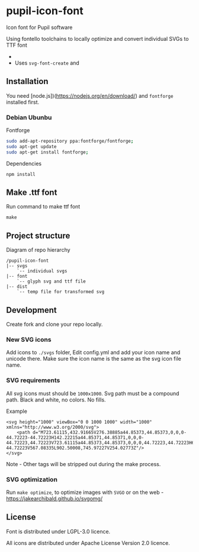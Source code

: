 # pupil-icon-font
Icon font for Pupil software

Using fontello toolchains to locally optimize and convert individual SVGs to TTF font

- 
- Uses `svg-font-create` and

## Installation

You need [node.js])(https://nodejs.org/en/download/) and `fontforge` installed first.

### Debian Ubunbu
Fontforge
```bash
sudo add-apt-repository ppa:fontforge/fontforge;
sudo apt-get update
sudo apt-get install fontforge;
```

Dependencies
```
npm install
```

## Make .ttf font

Run command to make ttf font

```
make
```

## Project structure

Diagram of repo hierarchy

```
/pupil-icon-font
|-- svgs
	`-- individual svgs
|-- font
	`-- glyph svg and ttf file
|-- dist
	`-- temp file for transformed svg
```

## Development	

Create fork and clone your repo locally.

### New SVG icons 
Add icons to `./svgs` folder,
Edit config.yml and add your icon name and unicode there.
Make sure the icon name is the same as the svg icon file name.

### SVG requirements
All svg icons must should be `1000x1000`.
Svg path must be a compound path.
Black and white, no colors.
No fills.

Example
```
<svg height="1000" viewBox="0 0 1000 1000" width="1000" xmlns="http://www.w3.org/2000/svg">
	<path d="M723.61115,432.91665V276.38885a44.85373,44.85373,0,0,0-44.72223-44.72223H142.22215a44.85371,44.85371,0,0,0-44.72223,44.72223V723.61115a44.85373,44.85373,0,0,0,44.72223,44.72223H678.88892a44.85375,44.85375,0,0,0,44.72223-44.72223V567.08335L902.50008,745.97227V254.02773Z"/>
</svg>
```

Note - Other tags will be stripped out during the make process.

### SVG optimization
Run `make optimize`, to optimize images with `SVGO` or on the web - https://jakearchibald.github.io/svgomg/

## License

Font is distributed under LGPL-3.0 licence.

All icons are distributed under Apache License Version 2.0 licence.